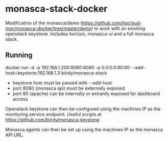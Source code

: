 # monasca-stack-docker
Modificatino of the monasca/demo (https://github.com/hpcloud-mon/monasca-docker/tree/master/demo) to work with an exisiting openstack keystone. 
Includes horizon, monasca-ui and a full monasca stack.

## Running
docker run -d -p 192.168.1.200:8080:8080 -p 0.0.0.0:80:80 --add-host=keystone:192.168.1.3 biirdy/monasca-stack 

- keystone host must be passed with --add-host
- port 8080 (monasca api) must be externally exposed
- port 80 (apache) can be internally or extranlly exposed for dashboard access

Openstack keystone can then be configured using the machines IP as the monitoring service endpoint. Useful scripts at https://github.com/biirdy/monasca-keystone

Monasca agents can then be set up using the machines IP as the monasca API URL. 
